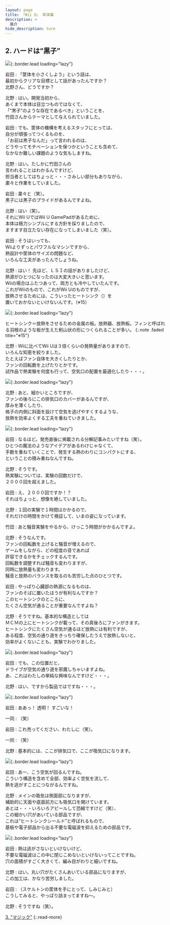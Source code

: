 ```yaml
---
layout: page
title: 『Wii U』 本体篇
description: >
  简介
hide_description: ture
---
```


## 2. ハードは“黒子”

![](/interviews/jp/wiiu/hardware/vol1/img/mainvisual2.jpg){:.border.lead loading="lazy"}



岩田
: 「筐体を小さくしよう」という話は、<br>最初からクリアな目標として話があったんですか？<br>北野さん、どうですか？

北野
: はい。開発当初から、<br>あくまで本体は目立つものではなくて、<br>「“黒子”のような存在であるべき」ということを、<br>竹田さんからテーマとして与えられていました。

岩田
: でも、筐体の機構を考えるスタッフにとっては、<br>自分が頑張ってつくるものを、<br>「お前は黒子なんだ」って言われるのは、<br>どうやってモチベーションを保つかということも含めて、<br>なかなか難しい課題のような気もしますね。

北野
: はい。たしかに竹田さんの<br>言われることはわかるんですけど、<br>担当者としてはちょっと・・・さみしい部分もありながら、<br>粛々と作業をしていました。

岩田
: 粛々と（笑）。<br>黒子には黒子のプライドがあるんですよね。

北野
: はい（笑）。<br>それにWii UではWii U GamePadがあるために、<br>本体は極力シンプルにする方針を採りましたので、<br>ますます目立たない存在になってしまいました（笑）。

岩田
: そうはいっても、<br>Wiiよりずっとパワフルなマシンですから、<br>熱設計や筐体のサイズの問題など、<br>いろんな工夫があったんでしょうね。

北野
: はい！ 先ほど、ＬＳＩの話がありましたけど、<br>熱源がひとつになったのは大変大きいと思います。<br>Wiiの場合はふたつあって、両方とも冷やしていたんです。<br>これがWiiのもので、これがWii Uのものですが、<br>放熱させるためには、こういったヒートシンク（）を<br>置いておかないといけないんです。（※15）

![](/interviews/jp/wiiu/hardware/vol1/img/slide005.jpg){:.border.lead loading="lazy"}



ヒートシンク＝放熱をさせるための金属の板。放熱器、放熱板。フィンと呼ばれる羽根のような板が生えた剣山状の形につくられることが多い。
{:.note .faded title="※15"}

北野
: Wiiに比べてWii Uは３倍くらいの発熱量がありますので、<br>いろんな知恵を絞りました。<br>たとえばファン自体を大きくしたりとか、<br>ファンの回転数を上げたりとかです。<br>試作品で熱実験を何度も行って、空気口の配置を最適化したり・・・。

![](/interviews/jp/wiiu/hardware/vol1/img/slide006.jpg){:.border.lead loading="lazy"}


北野
: あと、細かいところですが、<br>ファンの後ろにこの排気口のカバーがあるんですが、<br>厚みを薄くしたり、<br>格子の内側に斜面を設けて空気を逃げやすくするような、<br>放熱を効率よくする工夫を重ねていきました。

![](/interviews/jp/wiiu/hardware/vol1/img/slide007.jpg){:.border.lead loading="lazy"}


岩田
: なるほど。発売直後に掲載される分解記事みたいですね（笑）。<br>ひとつの魔法のようなアイデアがあるわけじゃなくて、<br>手数を重ねていくことで、発生する熱のわりにコンパクトにする、<br>ということの積み重ねなんですね。

北野
: そうです。<br>熱実験については、実験の回数だけで、<br>２０００回を超えました。

岩田
: え、２０００回ですか！？<br>それはちょっと、想像を絶していました。

北野
: １回の実験で１時間はかかるので、<br>それだけの時間をかけて検証して、いまの姿になっています。

竹田
: あと騒音実験をやるから、けっこう時間がかかるんですよ。

北野
: そうなんです。<br>ファンの回転数を上げると騒音が増えるので、<br>ゲームをしながら、どの程度の音であれば<br>許容できるかをチェックするんです。<br>回転数を調整すれば騒音も変わりますが、<br>同時に放熱量も変わります。<br>騒音と放熱のバランスを取るのも苦労した点のひとつです。

岩田
: やっぱり心臓部の熱源になるものは、<br>ファンのそばに置いたほうが有利なんですか？<br>このヒートシンクのところに、<br>たくさん空気が通ることが重要なんですよね？

北野
: そうですね。基本的な構造としては<br>ＭＣＭの上にヒートシンクが載って、その真後ろにファンがきます。<br>ヒートシンクにたくさん空気が通るほど放熱には有利ですが、<br>ある程度、空気の通り道をきっちり確保したうえで放熱しないと、<br>効率がよくないことも、実験でわかりました。

![](/interviews/jp/wiiu/hardware/vol1/img/slide008.jpg){:.border.lead loading="lazy"}


岩田
: でも、この位置だと、<br>ドライブが空気の通り道を邪魔しちゃいますよね。<br>あ、これはわたしの単純な興味なんですけど・・・。

北野
: はい、ですから製品ではですね・・・。

![](/interviews/jp/wiiu/hardware/vol1/img/slide009.jpg){:.border.lead loading="lazy"}


岩田
: ああっ！ 透明！ すごいな！

一同
: （笑）

岩田
: これ売ってください、わたしに（笑）。

一同
: （笑）

北野
: 基本的には、ここが排気口で、ここが吸気口になります。

![](/interviews/jp/wiiu/hardware/vol1/img/slide010.jpg){:.border.lead loading="lazy"}


岩田
: あー、こう空気が回るんですね。<br>こういう構造を含めて全部、効率よく空気を流して、<br>熱を逃がすことにつながるんですね。

北野
: メインの吸気は側面部になりますが、<br>補助的に天面や底面前方にも吸気口を開けています。<br>あとは・・・いろいろアピールして恐縮ですけど（笑）、<br>この細かい穴があいている部品ですが、<br>これは“ヒートシンクシールド”と呼ばれるもので、<br>基板や電子部品から出る不要な電磁波を抑えるための部品です。

![](/interviews/jp/wiiu/hardware/vol1/img/slide011.jpg){:.border.lead loading="lazy"}


岩田
: 熱は逃がさないといけないけど、<br>不要な電磁波はこの中に閉じこめないといけないってことですね。<br>穴の面積がすごく大きくて、編み目がわりと細いですね。

北野
: はい。丸い穴がたくさんあいている部品になりますが、<br>この加工は、かなり苦労しました。

岩田
: （スケルトンの筐体を手にとって、しみじみと）<br>こうしてみると、やっぱり詰まってますね～。

北野
: そうですね（笑）。


[3. “マジック”](3.md)
{:.read-more}
